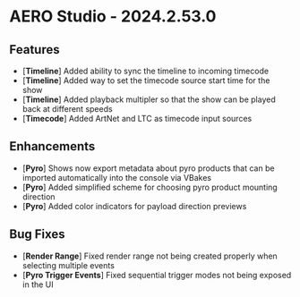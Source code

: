 # AERO Studio - 2024.2.53.0

## Features

- [**Timeline**] Added ability to sync the timeline to incoming timecode
- [**Timeline**] Added way to set the timecode source start time for the show
- [**Timeline**] Added playback multipler so that the show can be played back at different speeds
- [**Timecode**] Added ArtNet and LTC as timecode input sources

## Enhancements

- [**Pyro**] Shows now export metadata about pyro products that can be imported automatically into the console via VBakes
- [**Pyro**] Added simplified scheme for choosing pyro product mounting direction
- [**Pyro**] Added color indicators for payload direction previews

## Bug Fixes

- [**Render Range**] Fixed render range not being created properly when selecting multiple events
- [**Pyro Trigger Events**] Fixed sequential trigger modes not being exposed in the UI
